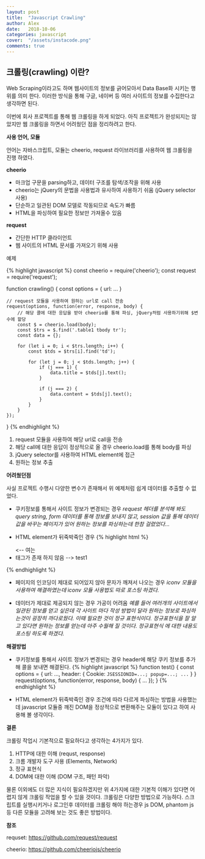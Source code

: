 ```yaml
---
layout: post
title:  "Javascript Crawling"
author: Alex
date:   2018-10-06
categories: javascript
cover:  "/assets/instacode.png"
comments: true
---
```

## 크롤링(crawling) 이란?

Web Scraping이라고도 하며 웹사이트의 정보를 긁어모아서 Data Base화 시키는 행위를 의미 한다. 이러한 방식을 통해 구글, 네이버 등 여러 사이트의 정보를 수집한다고 생각하면 된다.

이번에 회사 프로젝트를 통해 웹 크롤링을 하게 되었다. 아직 프로젝트가 완성되지는 않았지만 웹 크롤링을 하면서 어려웠던 점을 정리하려고 한다.

**사용 언어, 모듈**

언어는 자바스크립트, 모듈는 cheerio, request 라이브러리를 사용하여 웹 크롤링을 진행 하였다.

**cheerio**

- 마크업 구문을 parsing하고, 데이터 구조를 탐색/조작을 위해 사용
- cheerio는 jQuery의 문법을 사용법과 유사하여 사용하기 쉬움 (jQuery selector 사용)
- 단순하고 일관된 DOM 모델로 작동되므로 속도가 빠름
- HTML을 파싱하여 필요한 정보만 가져올수 있음

**request**

- 간단한 HTTP 클라이언트
- 웹 사이트의 HTML 문서를 가져오기 위해 사용

예제

{% highlight javascript %}
const cheerio = require('cheerio');
const request = require('request');

function crawling() {
	const options = {
		url: ...
	}

	// request 모듈을 사용하여 원하는 url로 call 전송
	request(options, function(error, response, body) {
		// 해당 콜에 대한 응답을 받아 cheerio를 통해 파싱, jQuery처럼 사용하기위해 $변수에 할당
		const $ = cheerio.load(body);
		const $trs = $.find('.table1 tbody tr');
		const data = {};

		for (let i = 0; i < $trs.length; i++) {
			const $tds = $trs[i].find('td');

			for (let j = 0; j < $tds.length; j++) {
				if (j === 1) {
					data.title = $tds[j].text();
				}

				if (j === 2) {
					data.content = $tds[j].text();
				}
			}
		}
	});
}
{% endhighlight %}

1. request 모듈을 사용하여 해당 url로 call을 전송
2. 해당 call에 대한 응답이 정상적으로 올 경우 cheerio.load를 통해 body를 파싱
3. jQuery selector를 사용하여 HTML element에 접근
4. 원하는 정보 추출

**어려웠던점**

사실 프로젝트 수행시 다양한 변수가 존재해서 위 예제처럼 쉽게 데이터를 추출할 수 없었다.

- 쿠키정보를 통해서 사이트 정보가 변경되는 경우
	*request 헤더를 분석해 봐도 query string, form 데이터를 통해 정보를 보내지 않고, session 값을 통해 데이터값을 바꾸는 페이지가 있어 원하는 정보를 파싱하는데 한참 걸렸었다...*

- HTML element가 뒤죽박죽인 경우
	{% highlight html %}
<ul>
	<-- 여는 <li> 태그가 존재 하지 않음 -->
		<span>
			test1
		</span>
	</li>
</ul>
	{% endhighlight %}

- 페이지의 인코딩이 제대로 되어있지 않아 문자가 깨져서 나오는 경우
	*iconv 모듈을 사용하여 해결하였는데 iconv 모듈 사용법도 따로 포스팅 하겠다.*

- 	데이터가 제대로 제공되지 않는 경우 가공이 어려움
	*예를 들어 여러개의 사이트에서 일관된 정보를 얻고 싶은데 각 사이트 마다 작성 방법이 달라 원하는 정보로  파싱하는것이 굉장히 까다로웠다. 이때 필요한 것이 정규 표현식이다. 정규표현식을 잘 알고 있다면 원하는 정보를 얻는데 아주 수월해 질 것이다. 정규표현식 에  대한 내용도 포스팅 하도록 하겠다.*


**해결방법**

- 쿠키정보를 통해서 사이트 정보가 변경되는 경우 header에 해당 쿠키 정보를 추가해 콜을 보내면 해결된다.
	{% highlight javascript %}
function test() {
	const options = {
		url: ...,
		header: {
			Cookie: `JSESSIONID=...; popup=...; ...`
		}
	}
	request(options, function(error, response, body) {
		...
	});
}
	{% endhighlight %}


- HTML element가 뒤죽박죽인 경우 조건에 따라 다르게 파싱하는 방법을 사용했는데 javascript 모듈중 깨진 DOM을 정상적으로 변환해주는 모듈이 있다고 하여 사용해 볼 생각이다.

**결론**

크롤링 작업시 기본적으로 필요하다고 생각하는 4가지가 있다.

1. HTTP에 대한 이해 (requst, response)
2. 크롬 개발자 도구 사용 (Elements, Network)
3. 정규 표현식
4. DOM에 대한 이해 (DOM 구조, 패턴 파악)

물론 이외에도 더 많은 지식이 필요하겠지만 위 4가지에 대한 기본적 이해가 있다면 어렵지 않게 크롤링 작업을 할 수 있을 것이다.
크롤링은 다양한 방법으로 가능하다. 스크립트를 실행시키거나 로그인후 데이터를 크롤링 해야 하는경우 js DOM, phantom js등 다른 모듈을 고려해 보는 것도 좋은 방법이다.

**참조**

requset: <https://github.com/request/request>

cheerio: <https://github.com/cheeriojs/cheerio>

